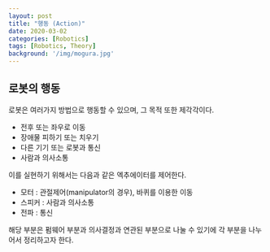 ```yaml
---
layout: post
title: "행동 (Action)"
date: 2020-03-02
categories: [Robotics]
tags: [Robotics, Theory]
background: '/img/mogura.jpg'
---
```


## 로봇의 행동

로봇은 여러가지 방법으로 행동할 수 있으며, 그 목적 또한 제각각이다.

- 전후 또는 좌우로 이동
- 장애물 피하기 또는 치우기
- 다른 기기 또는 로봇과 통신
- 사람과 의사소통

이를 실현하기 위해서는 다음과 같은 엑추에이터를 제어한다.

- 모터 : 관절제어(manipulator의 경우), 바퀴를 이용한 이동
- 스피커 : 사람과 의사소통
- 전파 : 통신

해당 부분은 펌웨어 부분과 의사결정과 연관된 부분으로 나눌 수 있기에 각 부분을 나누어서 정리하고자 한다.